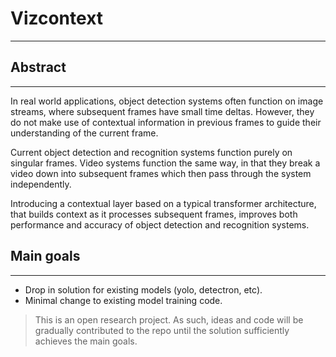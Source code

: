 # Vizcontext

---

## Abstract

---

In real world applications, object detection systems often function on image streams, where subsequent frames have small time deltas. However, they do not make use of contextual information in previous frames to guide their understanding of the current frame.

Current object detection and recognition systems function purely on singular frames. Video systems function the same way, in that they break a video down into subsequent frames which then pass through the system independently. 

Introducing a contextual layer based on a typical transformer architecture, that builds context as it processes subsequent frames,  improves both performance and accuracy of object detection and recognition systems.

## Main goals

---

- Drop in solution for existing models (yolo, detectron, etc).
- Minimal change to existing model training code.

> This is an open research project. As such, ideas and code will be gradually contributed to the repo until the solution sufficiently achieves the main goals.